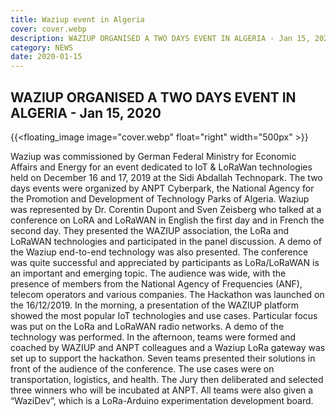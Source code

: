 ```yaml
---
title: Waziup event in Algeria
cover: cover.webp
description: WAZIUP ORGANISED A TWO DAYS EVENT IN ALGERIA - Jan 15, 2020
category: NEWS
date: 2020-01-15
---
```


## WAZIUP ORGANISED A TWO DAYS EVENT IN ALGERIA - Jan 15, 2020

<!-- ![image](cover.webp) -->
{{<floating_image image="cover.webp" float="right" width="500px" >}}


Waziup was commissioned by German Federal Ministry for Economic Affairs and Energy for an event dedicated to IoT & LoRaWan technologies held on December 16 and 17, 2019 at the Sidi Abdallah Technopark.
The two days events were organized by ANPT Cyberpark, the National Agency for the Promotion and Development of Technology Parks of Algeria.
Waziup was represented by Dr. Corentin Dupont and Sven Zeisberg who talked at a conference on LoRA and LoRaWAN in English the first day and in French the second day.
They presented the WAZIUP association, the LoRa and LoRaWAN technologies and participated in the panel discussion. A demo of the Waziup end-to-end technology was also presented.
The conference was quite successful and appreciated by participants as LoRa/LoRaWAN is an important and emerging topic. The audience was wide, with the presence of members from the National Agency of Frequencies (ANF), telecom operators and various companies.
The Hackathon was launched on the 16/12/2019. In the morning, a presentation of the WAZIUP platform showed the most popular IoT technologies and use cases. Particular focus was put on the LoRa and LoRaWAN radio networks. A demo of the technology was performed.
In the afternoon, teams were formed and coached by WAZIUP and ANPT colleagues and a Waziup LoRa gateway was set up to support the hackathon.
Seven teams presented their solutions in front of the audience of the conference. The use cases were on transportation, logistics, and health. 
The Jury then deliberated and selected three winners who will be incubated at ANPT. All teams were also given a “WaziDev”, which is a LoRa-Arduino experimentation development board.
